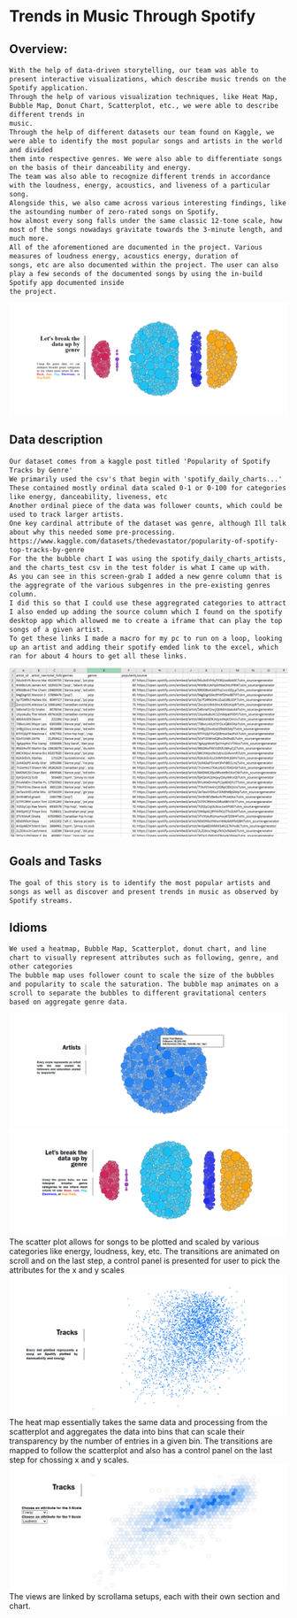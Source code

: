 # Trends in Music Through Spotify

## Overview:
    With the help of data-driven storytelling, our team was able to present interactive visualizations, which describe music trends on the Spotify application.
    Through the help of various visualization techniques, like Heat Map, Bubble Map, Donut Chart, Scatterplot, etc., we were able to describe different trends in 
    music. 
    Through the help of different datasets our team found on Kaggle, we were able to identify the most popular songs and artists in the world and divided
    them into respective genres. We were also able to differentiate songs on the basis of their danceability and energy. 
    The team was also able to recognize different trends in accordance with the loudness, energy, acoustics, and liveness of a particular song.
    Alongside this, we also came across various interesting findings, like the astounding number of zero-rated songs on Spotify, 
    how almost every song falls under the same classic 12-tone scale, how most of the songs nowadays gravitate towards the 3-minute length, and much more.
    All of the aforementioned are documented in the project. Various measures of loudness energy, acoustics energy, duration of 
    songs, etc are also documented within the project. The user can also play a few seconds of the documented songs by using the in-build Spotify app documented inside 
    the project.
    
![Overview](thumbnail.png)

## Data description
    Our dataset comes from a kaggle post titled 'Popularity of Spotify Tracks by Genre'
    We primarily used the csv's that begin with 'spotify_daily_charts...'
    These contained mostly ordinal data scaled 0-1 or 0-100 for categories like energy, danceability, liveness, etc
    Another ordinal piece of the data was follower counts, which could be used to track larger artists.
    One key cardinal attribute of the dataset was genre, although Ill talk about why this needed some pre-processing.
    https://www.kaggle.com/datasets/thedevastator/popularity-of-spotify-top-tracks-by-genre
    For the the bubble chart I was using the spotify_daily_charts_artists, and the charts_test csv in the test folder is what I came up with.
    As you can see in this screen-grab I added a new genre column that is the aggregrate of the various subgenres in the pre-existing genres column.
    I did this so that I could use these aggregrated categories to attract
    I also ended up adding the source column which I found on the spotify desktop app which allowed me to create a iframe that can play the top songs of a given artist.
    To get these links I made a macro for my pc to run on a loop, looking up an artist and adding their spotify emded link to the excel, which ran for about 4 hours to get all these links.
    
![Data description](excel.PNG)
    

## Goals and Tasks
    The goal of this story is to identify the most popular artists and songs as well as discover and present trends in music as observed by Spotify streams.

## Idioms
    We used a heatmap, Bubble Map, Scatterplot, donut chart, and line chart to visually represent attributes such as following, genre, and other categories
    The bubble map uses follower count to scale the size of the bubbles and popularity to scale the saturation. The bubble map animates on a scroll to separate the bubbles to different gravitational centers based on aggregate genre data.
![idioms](bubble.PNG)
![idioms](innovative.PNG)
    The scatter plot allows for songs to be plotted and scaled by various categories like energy, loudness, key, etc. The transitions are animated on scroll and on the 
    last step, a control panel is presented for user to pick the attributes for the x and y scales
![idioms](scatter.png)
    The heat map essentially takes the same data and processing from the scatterplot and aggregates the data into bins that can scale their transparency by the number 
    of entries in a given bin. The transitions are mapped to follow the scatterplot and also has a control panel on the last step for chossing x and y scales.
![idioms](heat.PNG)
    The views are linked by scrollama setups, each with their own section and chart.
